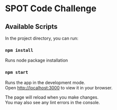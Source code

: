 # SPOT Code Challenge

## Available Scripts

In the project directory, you can run:

### `npm install`

Runs node package installation

### `npm start`

Runs the app in the development mode.\
Open [http://localhost:3000](http://localhost:3000) to view it in your browser.

The page will reload when you make changes.\
You may also see any lint errors in the console.
